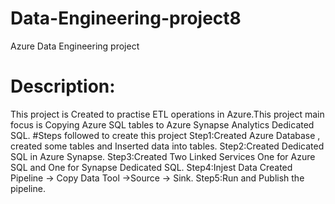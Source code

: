 # Data-Engineering-project8
Azure Data Engineering project 
# Description:
This project is Created to practise ETL operations in Azure.This project main focus is Copying Azure SQL tables to Azure Synapse Analytics Dedicated SQL.
#Steps followed to create this project
Step1:Created Azure Database , created some tables and Inserted data into tables.
Step2:Created Dedicated SQL in Azure Synapse.
Step3:Created Two Linked Services One for Azure SQL and One for Synapse Dedicated SQL.
Step4:Injest Data Created Pipeline -> Copy Data Tool ->Source -> Sink.
Step5:Run and Publish the pipeline.
